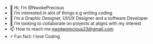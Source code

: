 - 👋 Hi, I’m @NwokePrecious
- 👀 I’m interested in alot of things e.g writing coding 
- 🌱 I’m a Graphic Designer, UI/UX Designer and a software Developer
- 💞️ I’m looking to collaborate on projects at aligns with my interest
- 📫 How to reach me nwokeprecious23@gmail.com 
- ⚡ Fun fact: I love Coding 

<!---
NwokePrecious/NwokePrecious is a ✨ special ✨ repository because its `README.md` (this file) appears on your GitHub profile.
You can click the Preview link to take a look at your changes.
--->
